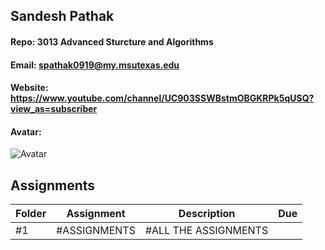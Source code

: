## Sandesh Pathak
#### Repo: 3013 Advanced Sturcture and Algorithms
#### Email: spathak0919@my.msutexas.edu
#### Website: https://www.youtube.com/channel/UC903SSWBstmOBGKRPk5qUSQ?view_as=subscriber
#### Avatar:
![Avatar](https://cs.msutexas.edu/~griffin/zcloud/zcloud-files/einstein_avatar.png)


## Assignments
| Folder | Assignment | Description | Due|
 | ------------|------------|------------|------------|
| #1 | #ASSIGNMENTS | #ALL THE ASSIGNMENTS 

